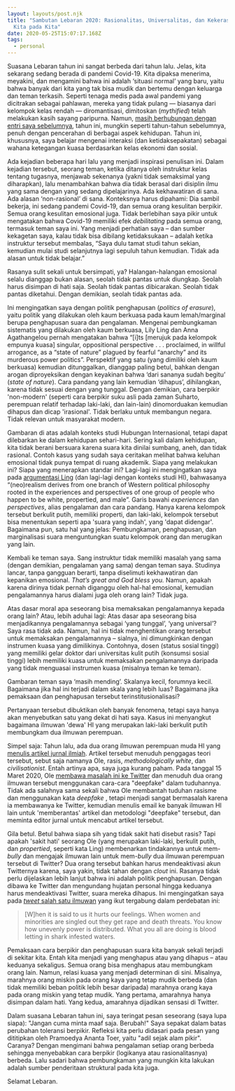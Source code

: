 ```yaml
---
layout: layouts/post.njk
title: "Sambutan Lebaran 2020: Rasionalitas, Universalitas, dan Kekerasan oleh
  Kita pada Kita"
date: 2020-05-25T15:07:17.168Z
tags:
  - personal
---
```

Suasana Lebaran tahun ini sangat berbeda dari tahun lalu. Jelas, kita sekarang sedang berada di pandemi Covid-19. Kita dipaksa menerima, meyakini, dan mengamini bahwa ini adalah ‘situasi normal’ yang baru, yaitu bahwa banyak dari kita yang tak bisa mudik dan bertemu dengan keluarga dan teman terkasih. Seperti tenaga medis pada awal pandemi yang dicitrakan sebagai pahlawan, mereka yang tidak pulang — biasanya dari kelompok kelas rendah — diromantisasi, dimitoskan (*mythified*) telah melakukan kasih sayang paripurna. Namun, [masih berhubungan dengan entri saya sebelumnya](https://medium.com/@KevinSesarianto/tata-interaksi-kita-yang-hancur-lebur-kacau-balau-mcds-sarinah-11fee2b96fdf), tahun ini, mungkin seperti tahun-tahun sebelumnya, penuh dengan pencerahan di berbagai aspek kehidupan. Tahun ini, khususnya, saya belajar mengenai interaksi (dan ketidaksepakatan) sebagai wahana ketegangan kuasa berdasarkan kelas ekonomi dan sosial.

Ada kejadian beberapa hari lalu yang menjadi inspirasi penulisan ini. Dalam kejadian tersebut, seorang teman, ketika ditanya oleh instruktur kelas tentang tugasnya, menjawab sekenanya (yakni tidak semaksimal yang diharapkan), lalu menambahkan bahwa dia tidak berasal dari disiplin ilmu yang sama dengan yang sedang dipelajarinya. Ada kekhawatiran di sana. Ada alasan ‘non-rasional’ di sana. Konteksnya harus dipahami: Dia sambil bekerja, ini sedang pandemi Covid-19, dan semua orang kesulitan berpikir. Semua orang kesulitan emosional juga. Tidak berlebihan saya pikir untuk mengatakan bahwa Covid-19 memiliki efek *debilitating* pada semua orang, termasuk teman saya ini. Yang menjadi perhatian saya – dan sumber kekagetan saya, kalau tidak bisa dibilang ketidaksukaan – adalah ketika instruktur tersebut membalas, “Saya dulu tamat studi tahun sekian, kemudian mulai studi selanjutnya lagi sepuluh tahun kemudian. Tidak ada alasan untuk tidak belajar.”

Rasanya sulit sekali untuk bersimpati, ya? Halangan-halangan emosional selalu dianggap bukan alasan, seolah tidak pantas untuk diungkap. Seolah harus disimpan di hati saja. Seolah tidak pantas dibicarakan. Seolah tidak pantas diketahui. Dengan demikian, seolah tidak pantas ada.

Ini mengingatkan saya dengan politik penghapusan (*politics of erasure*), yaitu politik yang dilakukan oleh kaum berkuasa pada kaum lemah/marginal berupa penghapusan suara dan pengalaman. Mengenai pembungkaman sistematis yang dilakukan oleh kaum berkuasa, Lily Ling dan Anna Agathangelou pernah mengatakan bahwa “\[i]ts \[merujuk pada kelompok empunya kuasa] singular, oppositional perspective . . . proclaimed, in willful arrogance, as a “state of nature” plagued by fearful “anarchy” and its murderous power politics”. Perspektif yang satu (yang dimiliki oleh kaum berkuasa) kemudian ditunggalkan, dianggap paling betul, bahkan dengan arogan diproyeksikan dengan keyakinan bahwa ‘dari sananya sudah begitu’ (*state of nature*). Cara pandang yang lain kemudian ‘dihapus’, dihilangkan, karena tidak sesuai dengan yang tunggal. Dengan demikian, cara berpikir 'non-modern' (seperti cara berpikir suku asli pada zaman Suharto, perempuan relatif terhadap laki-laki, dan lain-lain) dinomorduakan kemudian dihapus dan dicap 'irasional'. Tidak berlaku untuk membangun negara. Tidak relevan untuk masyarakat modern.

Gambaran di atas adalah konteks studi Hubungan Internasional, tetapi dapat dilebarkan ke dalam kehidupan sehari-hari. Sering kali dalam kehidupan, kita tidak berani bersuara karena suara kita dinilai sumbang, aneh, dan tidak rasional. Contoh kasus yang sudah saya ceritakan melihat bahwa keluhan emosional tidak punya tempat di ruang akademik. Siapa yang melakukan ini? Siapa yang menerapkan standar ini? Lagi-lagi ini mengingatkan saya pada [argumentasi Ling](https://www.palgrave.com/gp/book/9780333641552) (dan lagi-lagi dengan konteks studi HI), bahwasanya “(neo)realism derives from one branch of Western political philosophy rooted in the experiences and perspectives of one group of people who happen to be white, propertied, and male”. Garis bawahi *experiences* dan *perspectives*, alias pengalaman dan cara pandang. Hanya karena kelompok tersebut berkulit putih, memiliki properti, dan laki-laki, kelompok tersebut bisa menentukan seperti apa 'suara yang indah', yang 'dapat didengar'. Bagaimana pun, satu hal yang jelas: Pembungkaman, penghapusan, dan marginalisasi suara menguntungkan suatu kelompok orang dan merugikan yang lain.

Kembali ke teman saya. Sang instruktur tidak memiliki masalah yang sama (dengan demikian, pengalaman yang sama) dengan teman saya. Studinya lancar, tanpa gangguan berarti, tanpa diselimuti kekhawatiran dan kepanikan emosional. *That’s great and God bless you.* Namun, apakah karena dirinya tidak pernah diganggu oleh hal-hal emosional, kemudian pengalamannya harus dialami juga oleh orang lain? Tidak juga.

Atas dasar moral apa seseorang bisa memaksakan pengalamannya kepada orang lain? Atau, lebih aduhai lagi: Atas dasar apa seseorang bisa menjadikannya pengalamannya sebagai ‘yang tunggal’, ‘yang universal’? Saya rasa tidak ada. Namun, hal ini tidak menghentikan orang tersebut untuk memaksakan pengalamannya – sialnya, ini dimungkinkan dengan instrumen kuasa yang dimilikinya. Contohnya, dosen (status sosial tinggi) yang memiliki gelar doktor dari universitas kulit putih (konsumsi sosial tinggi) lebih memiliki kuasa untuk memaksakan pengalamannya daripada yang tidak menguasai instrumen kuasa (misalnya teman ke teman).

Gambaran teman saya ‘masih mending’. Skalanya kecil, forumnya kecil. Bagaimana jika hal ini terjadi dalam skala yang lebih luas? Bagaimana jika pemaksaan dan penghapusan tersebut terinstitusionalisasi?

Pertanyaan tersebut dibuktikan oleh banyak fenomena, tetapi saya hanya akan menyebutkan satu yang dekat di hati saya. Kasus ini menyangkut bagaimana ilmuwan 'dewa' HI yang merupakan laki-laki berkulit putih membungkam dua ilmuwan perempuan.

Simpel saja: Tahun lalu, ada dua orang ilmuwan perempuan muda HI yang [menulis artikel jurnal ilmiah](https://journals.sagepub.com/doi/full/10.1177/0967010619862921). Artikel tersebut menuduh penggagas teori tersebut, sebut saja namanya Ole, rasis, *methodologically white*, dan *civilisationist*. Entah artinya apa, saya juga kurang paham. Pada tanggal 15 Maret 2020, Ole [membawa masalah ini ke Twitter](https://twitter.com/ole_waever/status/1261297377287299072) dan menuduh dua orang ilmuwan tersebut menggunakan cara-cara "deepfake" dalam tuduhannya. Tidak ada salahnya sama sekali bahwa Ole membantah tuduhan rasisme dan menggunakan kata *deepfake* , tetapi menjadi sangat bermasalah karena ia membawanya ke Twitter, kemudian menulis email ke banyak ilmuwan HI lain untuk 'memberantas' artikel dan metodologi "deepfake" tersebut, dan meminta editor jurnal untuk mencabut artikel tersebut.

Gila betul. Betul bahwa siapa sih yang tidak sakit hati disebut rasis? Tapi apakah 'sakit hati' seorang Ole (yang merupakan laki-laki, berkulit putih, dan *propertied*, seperti kata Ling) membenarkan tindakannya untuk mem-*bully* dan mengajak ilmuwan lain untuk mem-*bully* dua ilmuwan perempuan tersebut di Twitter? Dua orang tersebut bahkan harus mendeaktivasi akun Twitternya karena, saya yakin, tidak tahan dengan *clout* ini. Rasanya tidak perlu dijelaskan lebih lanjut bahwa ini adalah politik penghapusan. Dengan dibawa ke Twitter dan mengundang hujatan personal hingga keduanya harus mendeaktivasi Twitter, suara mereka dihapus. Ini mengingatkan saya pada [*tweet* salah satu ilmuwan](https://twitter.com/SavageEcology/status/1262288446162272256) yang ikut tergabung dalam perdebatan ini:

> \[W]hen it is said to us it hurts our feelings. When women and minorities are singled out they get rape and death threats. You know how unevenly power is distributed. What you all are doing is blood letting in shark infested waters.

Pemaksaan cara berpikir dan penghapusan suara kita banyak sekali terjadi di sekitar kita. Entah kita menjadi yang menghapus atau yang dihapus – atau keduanya sekaligus. Semua orang bisa menghapus atau membungkam orang lain. Namun, relasi kuasa yang menjadi determinan di sini. Misalnya, marahnya orang miskin pada orang kaya yang tetap mudik berbeda (dan tidak memiliki beban politik lebih besar daripada) marahnya orang kaya pada orang miskin yang tetap mudik. Yang pertama, amarahnya hanya disimpan dalam hati. Yang kedua, amarahnya dijadikan sensasi di Twitter.

Dalam suasana Lebaran tahun ini, saya teringat pesan seseorang (saya lupa siapa): "Jangan cuma minta maaf saja. Berubah!" Saya sepakat dalam batas perubahan toleransi berpikir. Refleksi kita perlu didasari pada pesan yang dititipkan oleh Pramoedya Ananta Toer, yaitu "adil sejak alam pikir". Caranya? Dengan mengimani bahwa pengalaman setiap orang berbeda sehingga menyebabkan cara berpikir (logikanya atau rasionalitasnya) berbeda. Lalu sadari bahwa pembungkaman yang mungkin kita lakukan adalah sumber penderitaan struktural pada kita juga.

Selamat Lebaran.